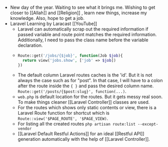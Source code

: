 - New day of the year. Waiting to see what it brings me. Wishing to get closer to [[Allah]] and [[Religion]] , learn new things, increase my knowledge. Also, hope to get a job.
- Laravel Learning by Laracast [[YouTube]]
	- Laravel can automatically scrap out the required information if passed variable and route point matches the required information. Additionally, I need to pass the class name before the variable declaration.
	- ```php
	  Route::get('/jobs/{$job}', function(Job $job){
	    return view('jobs.show', ['job' => $job])
	  })
	  ```
	- The default column Laravel routes caches is the 'id'. But it is not always the case such as for "post". In that case, I will have to a colon after the route  inside the `{ }` and pass the desired column name. `Route::get('/posts/{$post:slug}', function(...)`.
	- `web.php` is default location for the routes. But it gets messy real soon. To make things cleaner [[Laravel Controller]] classes are used.
	- For the routes which shows only static contents or view, there is a Laravel Route function for shortcut which is `Route::view('$PAGE_ROUTE', '$PAGE_VIEW)`.
	- For listing all the created routes `php artisan route:list --except-vendor`
	- [[Laravel Default Restful Actions]] for an ideal [[Restful API]] generation automatically with the help of [[Laravel Controller]].